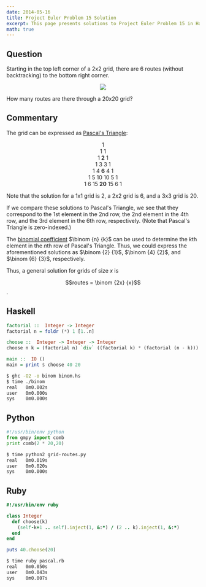 ```yaml
---
date: 2014-05-16
title: Project Euler Problem 15 Solution
excerpt: This page presents solutions to Project Euler Problem 15 in Haskell, Python and Ruby.
math: true
---
```



## Question

<p>
Starting in the top left corner of a 2x2 grid, there are 6 routes 
(without backtracking) to the bottom right corner.
</p>

<div style="text-align: center;">
<img src="http://projecteuler.net/project/images/p_015.gif" />
</div>

<p>
How many routes are there through a 20x20 grid?
</p>




## Commentary

The grid can be expressed as [Pascal's Triangle](http://en.wikipedia.org/wiki/Pascal's_triangle):

<p style="text-align: center">
1<br />
1 1 <br />
1 <strong>2</strong> 1 <br />
1 3 3 1 <br />
1 4 <strong>6</strong> 4 1 <br />
1 5 10 10 5 1 <br />
1 6 15 <strong>20</strong> 15 6 1<br />
</p>

Note that the solution for a 1x1 grid is 2, a 2x2 grid is 6, and a 3x3 grid is 20.

If we compare these solutions to Pascal's Triangle, we see that they correspond to
the 1st element in the 2nd row, the 2nd element in the 4th row, and the 3rd element
in the 6th row, respectively. (Note that Pascal's Triangle is zero-indexed.)

The [binomial coefficient](http://en.wikipedia.org/wiki/Binomial_coefficient)
$\binom {n} {k}$ can be used to determine the $k$th element in the
$n$th row of Pascal's Triangle. Thus, we could express the aforementioned solutions as
$\binom {2} {1}$, $\binom {4} {2}$, and $\binom {6} {3}$, respectively.

Thus, a general solution for grids of size $x$ is 

$$routes = \binom {2x} {x}$$.




## Haskell

```haskell
factorial ::  Integer -> Integer
factorial n = foldr (*) 1 [1..n]

choose ::  Integer -> Integer -> Integer
choose n k = (factorial n) `div` ((factorial k) * (factorial (n - k)))

main ::  IO ()
main = print $ choose 40 20
```


```bash
$ ghc -O2 -o binom binom.hs
$ time ./binom
real   0m0.002s
user   0m0.000s
sys    0m0.000s
```



## Python

```python
#!/usr/bin/env python
from gmpy import comb
print comb(2 * 20,20)
```


```bash
$ time python2 grid-routes.py
real   0m0.019s
user   0m0.020s
sys    0m0.000s
```



## Ruby

```ruby
#!/usr/bin/env ruby

class Integer 
  def choose(k) 
    (self-k+1 .. self).inject(1, &:*) / (2 .. k).inject(1, &:*) 
  end
end

puts 40.choose(20)
```


```bash
$ time ruby pascal.rb
real   0m0.050s
user   0m0.043s
sys    0m0.007s
```


